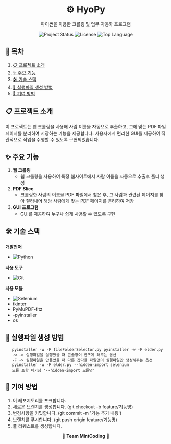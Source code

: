 <div align='center'>
   
   # ⚙️ HyoPy
  파이썬을 이용한 크롤링 및 업무 자동화 프로그램
   
  <img src="https://img.shields.io/badge/status-active-brightgreen" alt="Project Status">
  <img src="https://img.shields.io/badge/license-MIT-blue" alt="License">
  <img src="https://img.shields.io/github/languages/top/LSH-1082/HyoPy" alt="Top Language">

   
</div>


## 📖 목차
1. [📋 프로젝트 소개](#-프로젝트-소개)
2. [✨ 주요 기능](#-주요-기능)
3. [🛠️ 기술 스택](#%EF%B8%8F-기술-스택)
4. [🧱 실행파일 생성 방법](#-실행파일-생성-방법)
5. [🤝 기여 방법](#-기여-방법)


## 📋 프로젝트 소개

이 프로젝트는 웹 크롤링을 사용해 사람 이름을 자동으로 추출하고, 그에 맞는 PDF 파일 페이지를 분리하여 저장하는 기능을 제공합니다. 사용자에게 편리한 GUI를 제공하여 직관적으로 작업을 수행할 수 있도록 구현되었습니다.

## ✨ 주요 기능

1. **웹 크롤링**  
   - 웹 크롤링을 사용하여 특정 웹사이트에서 사람 이름을 자동으로 추출후 폴더 생성 
2. **PDF Slice**  
   - 크롤링한 사람의 이름을 PDF 파일에서 찾은 후, 그 사람과 관련된 페이지를 찾아 잘라내어 해당 사람에게 맞는 PDF 페이지를 분리하여 저장
3. **GUI 프로그램**  
   - GUI를 제공하여 누구나 쉽게 사용할 수 있도록 구현

## 🛠️ 기술 스택


**개발언어**
- ![Python](https://img.shields.io/badge/Python-3776AB?style=flat-square&logo=python&logoColor=white)



**사용 도구**
- ![Git](https://img.shields.io/badge/Git-F05032?style=flat-square&logo=git&logoColor=white)

**사용 모듈**
- ![Selenium](https://img.shields.io/badge/Selenium-43B02A?style=flat-square&logo=selenium&logoColor=white)
- tkinter
- PyMuPDF-fitz
- -pyinstaller
- os

## 🧱 실행파일 생성 방법 ##
```
   pyinstaller -w -F fileFolderSelector.py pyinstaller -w -F elder.py
   -w -> 실행파일을 실행했을 때 콘솔창이 안뜨게 해주는 옵션
   -F -> 실행파일을 만들었을 때 다른 잡다한 파일없이 실행파일만 생성해주는 옵션
   pyinstaller -w -F elder.py --hidden-import selenium
   모듈 포함 패키징 '--hidden-import 모듈명'
```

## 🤝 기여 방법

1. 이 레포지토리를 포크합니다.
2. 새로운 브랜치를 생성합니다. (git checkout -b feature/기능명)
3. 변경사항을 커밋합니다. (git commit -m '기능 추가 내용')
4. 브랜치를 푸시합니다. (git push origin feature/기능명)
5. 풀 리퀘스트를 생성합니다.


<div align="center">
   
  🌟 **Team MintCoding** 🌟  
  
</div>


